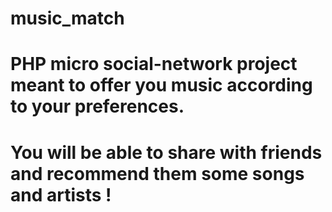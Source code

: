 # music_match

# PHP micro social-network project meant to offer you music according to your preferences.
# You will be able to share with friends and recommend them some songs and artists !
